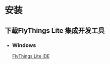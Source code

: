 # 安装
## 下载FlyThings Lite 集成开发工具

* ### Windows   
  [FlyThings Lite IDE](http://218.64.94.46/14731609.s21d-14.faiusrd.com/0/ABUIABBLGAAg6pntgAYoypr1rwI?f=FlyThingsLite-setup.exe&v=1612401900&wsiphost=local&wsrid_tag=60d28bf5_PS-000-01Jr774_19914-16155)
 

